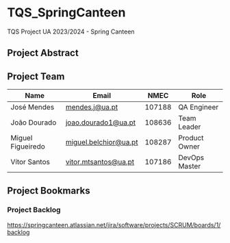 # TQS_SpringCanteen
TQS Project UA 2023/2024 - Spring Canteen

## Project Abstract


## Project Team

| Name | Email | NMEC | Role |
| ---- | ----- | ---- | ---- |
| José Mendes | mendes.j@ua.pt | 107188 | QA Engineer |
| João Dourado | joao.dourado1@ua.pt | 108636 | Team Leader |
| Miguel Figueiredo | miguel.belchior@ua.pt | 108287 | Product Owner |
| Vítor Santos | vitor.mtsantos@ua.pt | 107186 | DevOps Master |


##  Project Bookmarks


### Project Backlog

https://springcanteen.atlassian.net/jira/software/projects/SCRUM/boards/1/backlog
